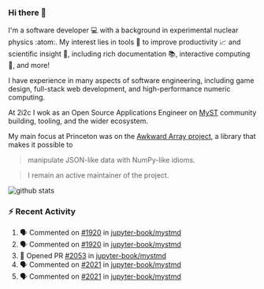 ### Hi there 👋 

I'm a software developer 💻 with a background in experimental nuclear physics :atom:. My interest lies in tools :wrench: to improve productivity :chart_with_upwards_trend: and scientific insight :telescope:, including rich documentation 📚, interactive computing 🧮, and more! 

I have experience in many aspects of software engineering, including game design, full-stack web development, and high-performance numeric computing. 

At 2i2c I wok as an Open Source Applications Engineer on [MyST](https://github.com/jupyter-book/mystmd) community building, tooling, and the wider ecosystem. 

My main focus at Princeton was on the [Awkward Array project](awkward-array.org/), a library that makes it possible to 
> manipulate JSON-like data with NumPy-like idioms.

> I remain an active maintainer of the project. 

![github stats](https://github-readme-stats.vercel.app/api?username=agoose77&show_icons=true&hide_rank=true&hide_title=true&bg_color=30,e76445,904e95&text_color=efe3ec&icon_color=efe3ec)
<!--
**agoose77/agoose77** is a ✨ _special_ ✨ repository because its `README.md` (this file) appears on your GitHub profile.

Here are some ideas to get you started:

- 🔭 I’m currently working on ...
- 🌱 I’m currently learning ...
- 👯 I’m looking to collaborate on ...
- 🤔 I’m looking for help with ...
- 💬 Ask me about ...
- 📫 How to reach me: ...
- 😄 Pronouns: ...
- ⚡ Fun fact: ...
-->

### :zap: Recent Activity

<!--START_SECTION:activity-->
1. 🗣 Commented on [#1920](https://github.com/jupyter-book/mystmd/issues/1920#issuecomment-2902118418) in [jupyter-book/mystmd](https://github.com/jupyter-book/mystmd)
2. 🗣 Commented on [#1920](https://github.com/jupyter-book/mystmd/issues/1920#issuecomment-2902088850) in [jupyter-book/mystmd](https://github.com/jupyter-book/mystmd)
3. 💪 Opened PR [#2053](https://github.com/jupyter-book/mystmd/pull/2053) in [jupyter-book/mystmd](https://github.com/jupyter-book/mystmd)
4. 🗣 Commented on [#2021](https://github.com/jupyter-book/mystmd/pull/2021#issuecomment-2902015366) in [jupyter-book/mystmd](https://github.com/jupyter-book/mystmd)
5. 🗣 Commented on [#2021](https://github.com/jupyter-book/mystmd/pull/2021#issuecomment-2902001330) in [jupyter-book/mystmd](https://github.com/jupyter-book/mystmd)
<!--END_SECTION:activity-->

